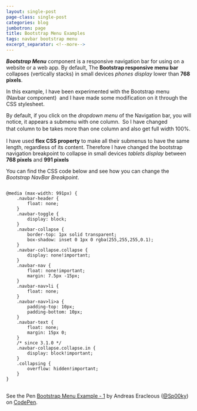 ```yaml
---
layout: single-post
page-class: single-post
categories: blog
jumbotron: page
title: Bootstrap Menu Examples
tags: navbar bootstrap menu
excerpt_separator: <!--more-->
---
```

<p><em><strong>Bootstrap Menu</strong></em> component is a responsive navigation bar for using on a website or a web app. By default, The <strong>Bootstrap responsive menu bar</strong> collapses (vertically stacks) in small devices <em>phones display</em> lower than <strong>768 pixels</strong>.</p>

<p>In this example, I have been experimented with the Bootstrap menu (Navbar component)  and I have made some modification on it through the CSS stylesheet.</p>
<!--more-->
<p>By default, if you click on the <em>dropdown menu</em> of the Navigation bar, you will notice, it appears a submenu with one column.  So I have changed that column to be takes more than one column and also get <span style="line-height: 1.5;">full width 100%.</span></p>

<p>I have used <strong>flex CSS property</strong> to make all their submenus to have the same length, regardless of its content. Therefore I have changed the bootstrap navigation breakpoint to collapse in small devices <em>tablets display</em> between <strong>768 pixels</strong> and <strong>991 pixels</strong></p><p>You can find the CSS code below and see how you can change the <em>Bootstrap NavBar Breakpoint</em>.</p>

<pre class="lang:default decode:true">
<code class="language-css">
@media (max-width: 991px) {
    .navbar-header {
        float: none;
    }
    .navbar-toggle {
        display: block;
    }
    .navbar-collapse {
        border-top: 1px solid transparent;
        box-shadow: inset 0 1px 0 rgba(255,255,255,0.1);
    }
    .navbar-collapse.collapse {
        display: none!important;
    }
    .navbar-nav {
        float: none!important;
        margin: 7.5px -15px;
    }
    .navbar-nav&gt;li {
        float: none;
    }
    .navbar-nav&gt;li&gt;a {
        padding-top: 10px;
        padding-bottom: 10px;
    }
    .navbar-text {
        float: none;
        margin: 15px 0;
    }
    /* since 3.1.0 */
    .navbar-collapse.collapse.in { 
        display: block!important;
    }
    .collapsing {
        overflow: hidden!important;
    }
}
</code>
</pre>

<p data-height="300" data-theme-id="9796" data-slug-hash="pyXypB" data-default-tab="result" data-user="Sp00ky" data-pen-title="Bootstrap Menu Example - 1" class="codepen">See the Pen <a href="https://codepen.io/Sp00ky/pen/pyXypB/">Bootstrap Menu Example - 1</a> by Andreas Eracleous (<a href="https://codepen.io/Sp00ky">@Sp00ky</a>) on <a href="https://codepen.io">CodePen</a>.</p>
<script async src="https://static.codepen.io/assets/embed/ei.js"></script>